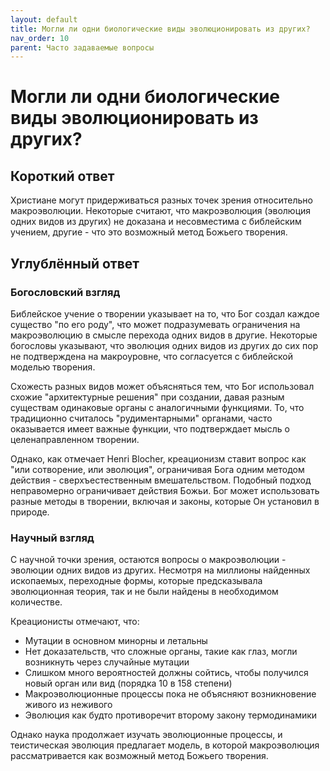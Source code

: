 ```yaml
---
layout: default
title: Могли ли одни биологические виды эволюционировать из других?
nav_order: 10
parent: Часто задаваемые вопросы
---
```


# Могли ли одни биологические виды эволюционировать из других?

## Короткий ответ

Христиане могут придерживаться разных точек зрения относительно макроэволюции. Некоторые считают, что макроэволюция (эволюция одних видов из других) не доказана и несовместима с библейским учением, другие - что это возможный метод Божьего творения.

## Углублённый ответ

### Богословский взгляд

Библейское учение о творении указывает на то, что Бог создал каждое существо "по его роду", что может подразумевать ограничения на макроэволюцию в смысле перехода одних видов в другие. Некоторые богословы указывают, что эволюция одних видов из других до сих пор не подтверждена на макроуровне, что согласуется с библейской моделью творения.

Схожесть разных видов может объясняться тем, что Бог использовал схожие "архитектурные решения" при создании, давая разным существам одинаковые органы с аналогичными функциями. То, что традиционно считалось "рудиментарными" органами, часто оказывается имеет важные функции, что подтверждает мысль о целенаправленном творении.

Однако, как отмечает Henri Blocher, креационизм ставит вопрос как "или сотворение, или эволюция", ограничивая Бога одним методом действия - сверхъестественным вмешательством. Подобный подход неправомерно ограничивает действия Божьи. Бог может использовать разные методы в творении, включая и законы, которые Он установил в природе.

### Научный взгляд

С научной точки зрения, остаются вопросы о макроэволюции - эволюции одних видов из других. Несмотря на миллионы найденных ископаемых, переходные формы, которые предсказывала эволюционная теория, так и не были найдены в необходимом количестве. 

Креационисты отмечают, что:
- Мутации в основном минорны и летальны
- Нет доказательств, что сложные органы, такие как глаз, могли возникнуть через случайные мутации
- Слишком много вероятностей должны сойтись, чтобы получился новый орган или вид (порядка 10 в 158 степени)
- Макроэволюционные процессы пока не объясняют возникновение живого из неживого
- Эволюция как будто противоречит второму закону термодинамики

Однако наука продолжает изучать эволюционные процессы, и теистическая эволюция предлагает модель, в которой макроэволюция рассматривается как возможный метод Божьего творения.
